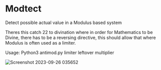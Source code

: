 # Modtect
Detect possible actual value in a Modulus based system

Theres this catch 22 to divination where in order for Mathematics to be Divine, there has to be a reversing directive, this should allow that where Modulus is often used as a limiter.

Usage: Python3 antimod.py limiter leftover multiplier

![Screenshot 2023-09-26 035652](https://github.com/777388/Modtect/assets/96343159/de16025c-cc38-43a4-a41e-0d42d6d886b1)
